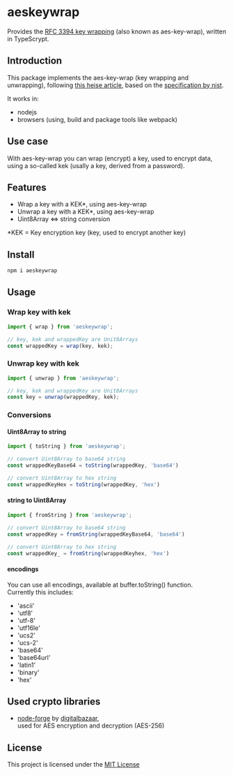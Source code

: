 # aeskeywrap

Provides the [RFC 3394 key wrapping](http://csrc.nist.gov/encryption/kms/key-wrap.pdf) (also known as aes-key-wrap), written in TypeScrypt.

## Introduction

This package implements the aes-key-wrap (key wrapping and unwrapping), following [this heise article](https://www.heise.de/netze/rfc/rfcs/rfc3394.shtml),
based on the [specification by nist](http://csrc.nist.gov/encryption/kms/key-wrap.pdf).

It works in:
* nodejs
* browsers (using, build and package tools like webpack)

## Use case

With aes-key-wrap you can wrap (encrypt) a key, used to encrypt data, using a so-called kek (usally a key, derived from a password).

## Features

* Wrap a key with a KEK*, using aes-key-wrap
* Unwrap a key with a KEK*, using aes-key-wrap
* Uint8Array <=> string conversion

*KEK = Key encryption key (key, used to encrypt another key)

## Install
```bash
npm i aeskeywrap
```

## Usage

### Wrap key with kek

```js
import { wrap } from 'aeskeywrap';

// key, kek and wrappedKey are Unit8Arrays
const wrappedKey = wrap(key, kek);
```

### Unwrap key with kek

```js
import { unwrap } from 'aeskeywrap';

// key, kek and wrappedKey are Unit8Arrays
const key = unwrap(wrappedKey, kek);
```

### Conversions

#### Uint8Array to string

```js
import { toString } from 'aeskeywrap';

// convert Uint8Array to base64 string
const wrappedKeyBase64 = toString(wrappedKey, 'base64')

// convert Uint8Array to hex string
const wrappedKeyHex = toString(wrappedKey, 'hex')
```

#### string to Uint8Array

```js
import { fromString } from 'aeskeywrap';

// convert Uint8Array to base64 string
const wrappedKey = fromString(wrappedKeyBase64, 'base64')

// convert Uint8Array to hex string
const wrappedKey_ = fromString(wrappedKeyhex, 'hex')
```

#### encodings

You can use all encodings, available at buffer.toString() function. \
Currently this includes:
* 'ascii'
* 'utf8'
* 'utf-8'
* 'utf16le'
* 'ucs2'
* 'ucs-2'
* 'base64'
* 'base64url'
* 'latin1'
* 'binary'
* 'hex'

## Used crypto libraries

* [node-forge](https://www.npmjs.com/package/node-forge) by [digitalbazaar](https://github.com/digitalbazaar), \
  used for AES encryption and decryption (AES-256)

## License

This project is licensed under the [MIT License](LICENSE.txt)
